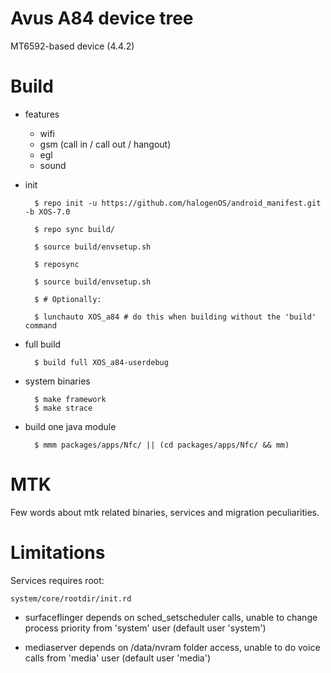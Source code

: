 # Avus A84 device tree

MT6592-based device (4.4.2)

# Build

* features

  * wifi
  * gsm (call in / call out / hangout)
  * egl
  * sound

* init

        $ repo init -u https://github.com/halogenOS/android_manifest.git -b XOS-7.0
        
        $ repo sync build/
        
        $ source build/envsetup.sh
        
        $ reposync
        
        $ source build/envsetup.sh
        
        $ # Optionally:
        
        $ lunchauto XOS_a84 # do this when building without the 'build' command

* full build

        $ build full XOS_a84-userdebug

* system binaries

        $ make framework
        $ make strace

* build one java module

        $ mmm packages/apps/Nfc/ || (cd packages/apps/Nfc/ && mm)

# MTK

Few words about mtk related binaries, services and migration peculiarities.

# Limitations

Services requires root:

`system/core/rootdir/init.rd`

  * surfaceflinger depends on sched_setscheduler calls, unable to change process priority from 'system' user (default user 'system')

  * mediaserver depends on /data/nvram folder access, unable to do voice calls from 'media' user (default user 'media')
